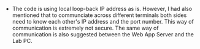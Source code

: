 * The code is using local loop-back IP address as is.  However, I had also mentioned that to communciate across different terminals both sides need to know each other's IP address and the port number.  This way of communication is extremely not secure.  The same way of communication is also suggested between the Web App Server and the Lab PC.
